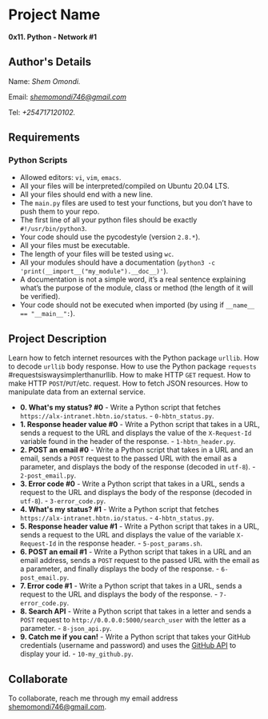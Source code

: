 # Project Name

**0x11. Python - Network #1**

## Author's Details

Name: _Shem Omondi._

Email: *shemomondi746@gmail.com*

Tel: _+254717120102._

## Requirements

### Python Scripts

- Allowed editors: `vi`, `vim`, `emacs`.
- All your files will be interpreted/compiled on Ubuntu 20.04 LTS.
- All your files should end with a new line.
- The `main.py` files are used to test your functions, but you don’t have to push them to your repo.
- The first line of all your python files should be exactly `#!/usr/bin/python3`.
- Your code should use the pycodestyle (version `2.8.*`).
- All your files must be executable.
- The length of your files will be tested using `wc`.
- All your modules should have a documentation (`python3 -c 'print(__import__("my_module").__doc__)'`).
- A documentation is not a simple word, it’s a real sentence explaining what’s the purpose of the module, class or method (the length of it will be verified).
- Your code should not be executed when imported (by using if `__name__ == "__main__":`).

## Project Description

Learn how to fetch internet resources with the Python package `urllib`.
How to decode `urllib` body response.
How to use the Python package `requests` #requestsiswaysimplerthanurllib.
How to make HTTP `GET` request.
How to make HTTP `POST`/`PUT`/etc. request.
How to fetch JSON resources.
How to manipulate data from an external service.

- **0. What's my status? #0** - Write a Python script that fetches `https://alx-intranet.hbtn.io/status`. - `0-hbtn_status.py`.
- **1. Response header value #0** - Write a Python script that takes in a URL, sends a request to the URL and displays the value of the `X-Request-Id` variable found in the header of the response. - `1-hbtn_header.py`.
- **2. POST an email #0** - Write a Python script that takes in a URL and an email, sends a `POST` request to the passed URL with the email as a parameter, and displays the body of the response (decoded in `utf-8`). - `2-post_email.py`.
- **3. Error code #0** - Write a Python script that takes in a URL, sends a request to the URL and displays the body of the response (decoded in `utf-8`). - `3-error_code.py`.
- **4. What's my status? #1** - Write a Python script that fetches `https://alx-intranet.hbtn.io/status`. - `4-hbtn_status.py`.
- **5. Response header value #1** - Write a Python script that takes in a URL, sends a request to the URL and displays the value of the variable `X-Request-Id` in the response header. - `5-post_params.sh`.
- **6. POST an email #1** - Write a Python script that takes in a URL and an email address, sends a `POST` request to the passed URL with the email as a parameter, and finally displays the body of the response. - `6-post_email.py`.
- **7. Error code #1** - Write a Python script that takes in a URL, sends a request to the URL and displays the body of the response. - `7-error_code.py`.
- **8. Search API** - Write a Python script that takes in a letter and sends a `POST` request to `http://0.0.0.0:5000/search_user` with the letter as a parameter. - `8-json_api.py`.
- **9. Catch me if you can!** - Write a Python script that takes your GitHub credentials (username and password) and uses the [GitHub API](https://docs.github.com/en/rest/users?apiVersion=2022-11-28) to display your id. - `10-my_github.py`.

## Collaborate

To collaborate, reach me through my email address shemomondi746@gmail.com.
